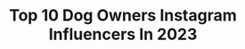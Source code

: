---
title: Top 10 Dog Owners Instagram Influencers In 2023
description: >-
  Find top dog owners Instagram influencers in 2023. Most popular hashtags: #scandinavianhome #scandihome #pocketofmyhome.
platform: Instagram
hits: 320
text_top: Discover the top-rated Instagram profiles on inBeat.
text_bottom: Our database aggregates 320 Instagram influencers like this for you to contact.
profiles:
  - username: "costeee"
    fullname: >-
      𝖈𝖔𝖘𝖙𝖊𝖊
    bio: >-
      Young Edelmann 💀 Singer & songwriter 💥 Etenee Records Dog owner Passionate nicotine lover
    location: "Finland"
    followers: 14426
    engagement: 2024
    commentsToLikes: 0.019906
    id: ck5c76ovu6xex0i11v5kr1m1e
    verified: false
    hashtags: ""
  - username: "therealenver"
    fullname: >-
      Enver Gjokaj
    bio: >-
      Dog owner. Brunch expert.
    location: "United States"
    followers: 54077
    engagement: 1936
    commentsToLikes: 0.015568
    id: ck6tz16cc71yz0j71e9jk5vgd
    verified: true
    hashtags: "#heroeswearmasks"
  - username: "emilyhatfield"
    fullname: >-
      Emily Hatfield
    bio: >-
      Austin, TX hairstylist with an adorable dog / Owner and BossLady- VAIN Salon @vainaustin
    location: "United States"
    followers: 11659
    engagement: 757
    commentsToLikes: 0.016349
    id: ck5zrnfdbwwre0i14wcpfu7mw
    verified: false
    hashtags: "#fuckcancer"
  - username: "joachim_pastor"
    fullname: >-
      Joachim Pastor
    bio: >-
      🇫🇷Home of joachim pastor 🔊Electronic music artist 💽Member of @armadamusic 🎛Full analog geek 🏎Car lover 🦅Dog owner 🎧750k monthly spotify auditors
    location: "United States"
    followers: 20961
    engagement: 315
    commentsToLikes: 0.066414
    id: ck5bwsoiemc7f0i11v01i4icr
    verified: false
    hashtags: "#3danimation, #abletonlive, #studer, #homestudio"
  - username: "jnnfr2607"
    fullname: >-
      JENNY • INTERIOR.MOM.RHODESIAN
    bio: >-
      🇩🇪🇵🇱 • MOM. WIFE. DOG OWNER. INTERIOR LOVER. ♥ @dnl2608 you're my always und forever.
    location: "Germany"
    followers: 5483
    engagement: 838
    commentsToLikes: 0.076391
    id: ck5hn4mk3n72n0i1112083riq
    verified: false
    hashtags: "#interior, #furniture, #house, #bathroominspiration"
  - username: "koschtaaa"
    fullname: >-
      Kostas Kind
    bio: >-
      He/Him 📸 YouTuber from Berlin 💙 Gay dude, in love with @darkviktory 🐾 Dog Owner & Lover 📩 info@kostaskind.de
    location: "Germany"
    followers: 119355
    engagement: 579
    commentsToLikes: 0.021281
    id: ck6u9nxcvym5u0j71xmhvang9
    verified: false
    hashtags: "#gayboy, #youtuber, #germanyoutuber, #potd"
  - username: "carleemcdot"
    fullname: >-
      Carlee McDot (she/her)
    bio: >-
      Wife. Daughter. Friend. Runner. Michigan/Detroit Sports Fan. Plant-Based. Dog Owner. Change Maker. Sunshine Lover. World Wanderer. Oceanside, CA
    location: "United States"
    followers: 38443
    engagement: 114
    commentsToLikes: 0.057257
    id: ckap7k4ezkevh0i78k32ozpn0
    verified: false
    hashtags: "#truckee, #waltthewienerdog, #optoutside, #laketahoe"
  - username: "nickyshomeedit"
    fullname: >-
      Nicky X
    bio: >-
      🏡Just sold our newbuild and embarking on a renovation project, come stay the journey 🐶Mad dog owner ☕️Coffee lover 💖Homewares addict 🇬🇧CHESHIRE
    location: "United Kingdom"
    followers: 18724
    engagement: 141
    commentsToLikes: 0.117722
    id: ckaoyo096ib860i7881bz2nt8
    verified: false
    hashtags: "#myhome2inspire, #pocketofmyhome, #showusyournewbuild, #newhome"
  - username: "myheart_chakra"
    fullname: >-
      My Heart Chakra 🤍
    bio: >-
      Dog lover. Dog blogger. Dog owner. Baloo Aussie Good Boy 🥰 Ruby adopted Aussie Troublemaker 🤪 Nenya Bc Shrimp 🦐 #onehappypack #myheartchakracrew
    location: "Poland"
    followers: 7155
    engagement: 973
    commentsToLikes: 0.028051
    id: ckap4hfr17e4g0i78h9t2hvo0
    verified: false
    hashtags: "#holidaysarecoming, #psioludzkarodzina, #raisedwithdogs, #owczarekaustralijskibluemerle"
  - username: "remy.barista"
    fullname: >-
      F&B photographer
    bio: >-
      📍 | Brussels based 🇧🇪 🥇 | Belgium barista champion 2018 🐶 | Proud Dog Owner @iamgujithecocker 📩 | remy.barista@gmail.com
    location: "United States"
    followers: 74996
    engagement: 61
    commentsToLikes: 0.124904
    id: ck5hpqdtxrsul0i11ck3jljs2
    verified: false
    hashtags: "#brewmethods, #roasterdaily, #coffeemakesmetravel, #specialtycoffeeroaster"
---
